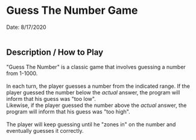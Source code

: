 # Guess The Number Game
Date: 8/17/2020<br><br>

## Description / How to Play
"Guess The Number" is a classic game that involves guessing a number from 1-1000.<br><br>In each turn, the player guesses a number from the indicated range. If the player guessed the number below the *actual* answer, the program will inform that his guess was "too low".<br>Likewise, if the player guessed the number above the *actual* answer, the program will inform that his guess was "too high".<br><br>The player will keep guessing until he "zones in" on the number and eventually guesses it correctly.
